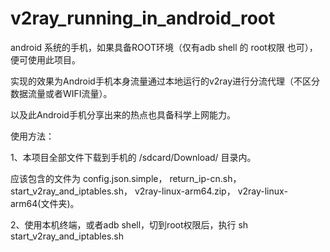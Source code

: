 # v2ray_running_in_android_root

android 系统的手机，如果具备ROOT环境（仅有adb shell 的 root权限 也可），便可使用此项目。

实现的效果为Android手机本身流量通过本地运行的v2ray进行分流代理（不区分数据流量或者WIFI流量）。

以及此Android手机分享出来的热点也具备科学上网能力。

使用方法：

1、本项目全部文件下载到手机的 /sdcard/Download/ 目录内。

应该包含的文件为 config.json.simple， return_ip-cn.sh， start_v2ray_and_iptables.sh， v2ray-linux-arm64.zip， v2ray-linux-arm64(文件夹)。

2、使用本机终端，或者adb shell，切到root权限后，执行 sh start_v2ray_and_iptables.sh


